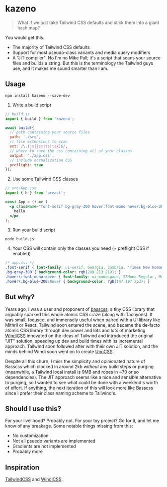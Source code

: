 # kazeno

> What if we just take Tailwind CSS defaults and stick them into a giant hash map?

You would get this.

* The majority of Tailwind CSS defaults
* Support for most pseudo-class variants and media query modifiers
* A "JIT compiler". No I'm no Mike Pall; it's a script that scans your source files and builds a string. But this is the terminology the Tailwind guys use, and it makes me sound smarter than I am.

## Usage

```shell
npm install kazeno --save-dev
```

1. Write a build script
```js
// build.js
import { build } from 'kazeno';

await build({
  // path containing your source files
  path: './src',
  // file extensions to scan
  ext: /\.(js|jsx|ts|tsx)$/,
  // where to save the css containing all of your classes
  output: './app.css',
  // include normalization CSS
  preflight: true
});
```

2. Use some Tailwind CSS classes
```jsx
// src/App.jsx
import { h } from 'preact';

const App = () => (
  <p className="font-serif bg-gray-300 hover:font-mono hover:bg-blue-300">
    hello
  </p>
);
```

3. Run your build script
```shell
node build.js
```

4. Your CSS will contain only the classes you need (+ preflight CSS if enabled)
```css
/* app.css */
.font-serif { font-family: ui-serif, Georgia, Cambria, "Times New Roman", Times, serif; }
.bg-gray-300 { background-color: rgb(209 213 219); }
.hover\:font-mono:hover { font-family: ui-monospace, SFMono-Regular, Menlo, Monaco, Consolas, "Liberation Mono", "Courier New", monospace; }
.hover\:bg-blue-300:hover { background-color: rgb(147 197 253); }
```

## But why?

Years ago, I was a user and proponent of [basscss](https://basscss.com/), a tiny CSS library that arguably sparked this whole atomic CSS craze (along with Tachyons). It was small, focused, and immensely useful when paired with a UI library like Mithril or React. Tailwind soon entered the scene, and became the de-facto atomic CSS library through dev power and lots and lots of marketing. [WindiCSS](https://windicss.org/) innovated on the ideas of Tailwind and introduced the original "JIT" solution, speeding up dev and build times with its incremental approach. Tailwind soon followed after with their own JIT solution, and the minds behind Windi soon went on to create [UnoCSS](https://github.com/unocss/unocss).

Despite all this churn, I miss the simplicity and opinionated nature of Basscss which clocked in around 2kb *without* any build steps or purging (meanwhile, a Tailwind local install is 9MB and ropes in ~70 or so dependencies). The JIT approach seems like a nice and sensible alternative to purging, so I wanted to see what could be done with a weekend's worth of effort. If anything, the next iteration of this will look more like Basscss since I prefer their class naming scheme to Tailwind's.

## Should I use this?
For your livelihood? Probably not. For your toy project? Go for it, and let me know of any breakage. Some notable things missing from this:

* No customization
* Not all psuedo variants are implemented
* Gradients are not implemented
* Probably more

## Inspiration
[TailwindCSS](https://tailwindcss.com/) and [WindiCSS](https://windicss.org/).
